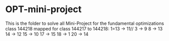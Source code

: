 # OPT-mini-project

This is the folder to solve all Mini-Project for the fundamental optimizations class 144218
mapped for class 144217 to 144218:
  1=13 -> 11//
  3 -> 9
  8 -> 13
  14 -> 12
  15 -> 10
  17 -> 15
  18 -> 1
  20 -> 14
